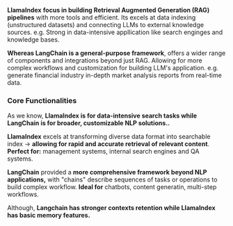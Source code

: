 **LlamaIndex** **focus in building Retrieval Augmented Generation (RAG) pipelines** with more tools and efficient. Its excels at data indexing (unstructured datasets) and connecting LLMs to external knowledge sources. 
	e.g. Strong in data-intensive appllication like search enginges and knowledge bases.    

**Whereas LangChain is a general-purpose framework**, offers a wider range of components and integrations beyond just RAG. Allowing for more complex workflows and customization for building LLM's application. 
	e.g. generate financial industry in-depth market analysis reports from real-time data.

### Core Functionalities 
As we know, **LlamaIndex is for data-intensive search tasks while LangChain is for broader, customizable NLP solutions..** 

**LlamaIndex** excels at transforming diverse data format into searchable index -> **allowing for rapid and accurate retrieval of relevant content**.
	**Perfect for:** management systems, internal search engines and QA systems. 

**LangChain** provided a **more comprehensive framework beyond NLP applications,** with "chains" describe sequences of tasks or operations to build complex workflow. 
	**Ideal for** chatbots, content generatin, multi-step workflows. 

Although, **Langchain has stronger contexts retention while LlamaIndex has basic memory features.**

